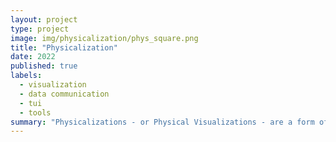 ```yaml
---
layout: project
type: project
image: img/physicalization/phys_square.png
title: "Physicalization"
date: 2022
published: true
labels:
  - visualization
  - data communication
  - tui
  - tools
summary: "Physicalizations - or Physical Visualizations - are a form of tangible interface where data is encoded in physical properties of the physicalization object. In LAVA we are particularly interested in use of augmented (via a projector) models of terrain used to illustarte geo-spatial data."
---
```

